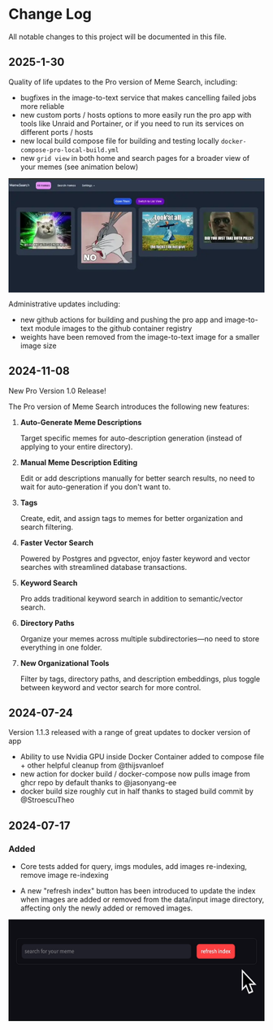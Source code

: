 # Change Log

All notable changes to this project will be documented in this file.

## 2025-1-30

Quality of life updates to the Pro version of Meme Search, including:

- bugfixes in the image-to-text service that makes cancelling failed jobs more reliable
- new custom ports / hosts options to more easily run the pro app with tools like Unraid and Portainer, or if you need to run its services on different ports / hosts
- new local build compose file for building and testing locally `docker-compose-pro-local-build.yml`
- new `grid view` in both home and search pages for a broader view of your memes (see animation below)

<p align="center">
<img align="center" src="https://github.com/jermwatt/readme_gifs/blob/main/meme-search-grid-view-medium.webp" height="225">
</p>

Administrative updates including:

- new github actions for building and pushing the pro app and image-to-text module images to the github container registry
- weights have been removed from the image-to-text image for a smaller image size

## 2024-11-08

New Pro Version 1.0 Release!

The Pro version of Meme Search introduces the following new features:

1.  **Auto-Generate Meme Descriptions**

    Target specific memes for auto-description generation (instead of applying to your entire directory).

2.  **Manual Meme Description Editing**

    Edit or add descriptions manually for better search results, no need to wait for auto-generation if you don't want to.

3.  **Tags**

    Create, edit, and assign tags to memes for better organization and search filtering.

4.  **Faster Vector Search**

    Powered by Postgres and pgvector, enjoy faster keyword and vector searches with streamlined database transactions.

5.  **Keyword Search**

    Pro adds traditional keyword search in addition to semantic/vector search.

6.  **Directory Paths**

    Organize your memes across multiple subdirectories—no need to store everything in one folder.

7.  **New Organizational Tools**

    Filter by tags, directory paths, and description embeddings, plus toggle between keyword and vector search for more control.

## 2024-07-24

Version 1.1.3 released with a range of great updates to docker version of app

- Ability to use Nvidia GPU inside Docker Container added to compose file + other helpful cleanup from @thijsvanloef
- new action for docker build / docker-compose now pulls image from ghcr repo by default thanks to @jasonyang-ee
- docker build size roughly cut in half thanks to staged build commit by @StroescuTheo

## 2024-07-17

### Added

- Core tests added for query, imgs modules, add images re-indexing, remove image re-indexing

- A new "refresh index" button has been introduced to update the index when images are added or removed from the data/input image directory, affecting only the newly added or removed images.

<p align="center">
<img align="center" src="https://github.com/jermwatt/readme_gifs/blob/main/meme_search_refresh_button.gif" height="200">
</p>
